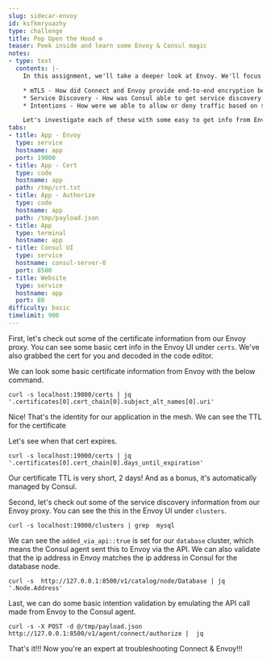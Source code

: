 ```yaml
---
slug: sidecar-envoy
id: ksfkmryoazhy
type: challenge
title: Pop Open the Hood ⚙️
teaser: Peek inside and learn some Envoy & Consul magic
notes:
- type: text
  contents: |-
    In this assignment, we'll take a deeper look at Envoy. We'll focus on three elements that make up the foundation of our mesh. <br>

    * mTLS - How did Connect and Envoy provide end-to-end encryption between services?
    * Service Discovery - How was Consul able to get service discovery information to the Envoy proxy for it's upstreams?
    * Intentions - How were we able to allow or deny traffic based on service identity?

    Let's investigate each of these with some easy to get info from Envoy.
tabs:
- title: App - Envoy
  type: service
  hostname: app
  port: 19000
- title: App - Cert
  type: code
  hostname: app
  path: /tmp/crt.txt
- title: App - Authorize
  type: code
  hostname: app
  path: /tmp/payload.json
- title: App
  type: terminal
  hostname: app
- title: Consul UI
  type: service
  hostname: consul-server-0
  port: 8500
- title: Website
  type: service
  hostname: app
  port: 80
difficulty: basic
timelimit: 900
---
```

First, let's check out some of the certificate information from our Envoy proxy.
You can see some basic cert info in the Envoy UI under `certs`.
We've also grabbed the cert for you and decoded in the code editor. <br>

We can look some basic certificate information from Envoy with the below command.
```
curl -s localhost:19000/certs | jq '.certificates[0].cert_chain[0].subject_alt_names[0].uri'
```
Nice! That's the identity for our application in the mesh. We can see the TTL for the certificate

Let's see when that  cert expires.
```
curl -s localhost:19000/certs | jq '.certificates[0].cert_chain[0].days_until_expiration'
```
Our certificate TTL is very short, 2 days! And as a bonus, it's automatically managed by Consul. <br>

Second, let's check out some of the service discovery information from our Envoy proxy. You can see the this in the Envoy UI under `clusters`.

```
curl -s localhost:19000/clusters | grep  mysql
```

We can see the `added_via_api::true` is set for our `database` cluster, which means the Consul agent sent this to Envoy via the API.
We can also validate that the ip address in Envoy matches the ip address in Consul for the database node.

```
curl -s  http://127.0.0.1:8500/v1/catalog/node/Database | jq '.Node.Address'
```

Last, we can do some basic intention validation by emulating the API call made from Envoy to  the Consul agent.

```
curl -s -X POST -d @/tmp/payload.json http://127.0.0.1:8500/v1/agent/connect/authorize |  jq
```

That's it!!! Now you're an expert at troubleshooting Connect & Envoy!!!